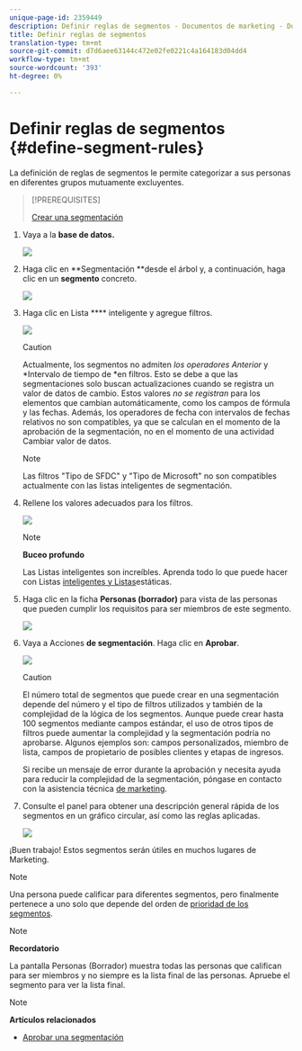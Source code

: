 ```yaml
---
unique-page-id: 2359449
description: Definir reglas de segmentos - Documentos de marketing - Documentación del producto
title: Definir reglas de segmentos
translation-type: tm+mt
source-git-commit: d7d6aee63144c472e02fe0221c4a164183d04dd4
workflow-type: tm+mt
source-wordcount: '393'
ht-degree: 0%

---
```



# Definir reglas de segmentos {#define-segment-rules}

La definición de reglas de segmentos le permite categorizar a sus personas en diferentes grupos mutuamente excluyentes.

>[!PREREQUISITES]
>
>[Crear una segmentación](create-a-segmentation.md)

1. Vaya a la **base de datos.**

   ![](assets/image2017-3-28-14-3a7-3a42.png)

1. Haga clic en **Segmentación **desde el árbol y, a continuación, haga clic en un **segmento** concreto.

   ![](assets/image2017-3-28-14-3a11-3a15.png)

1. Haga clic en Lista **** inteligente y agregue filtros.

   ![](assets/image2017-3-28-14-3a18-3a19.png)

   >[!CAUTION]
   >
   >Actualmente, los segmentos no admiten *los operadores Anterior* y *Intervalo de tiempo de *en filtros. Esto se debe a que las segmentaciones solo buscan actualizaciones cuando se registra un valor de datos de cambio. Estos valores *no se registran* para los elementos que cambian automáticamente, como los campos de fórmula y las fechas. Además, los operadores de fecha con intervalos de fechas relativos no son compatibles, ya que se calculan en el momento de la aprobación de la segmentación, no en el momento de una actividad Cambiar valor de datos.

   >[!NOTE]
   >
   >Las filtros &quot;Tipo de SFDC&quot; y &quot;Tipo de Microsoft&quot; no son compatibles actualmente con las listas inteligentes de segmentación.

1. Rellene los valores adecuados para los filtros.

   ![](assets/image2017-3-28-14-3a18-3a33.png)

   >[!NOTE]
   >
   >**Buceo profundo**
   >
   >
   >Las Listas inteligentes son increíbles. Aprenda todo lo que puede hacer con Listas [inteligentes y Listas](http://docs.marketo.com/display/docs/smart+lists+and+static+lists)estáticas.

1. Haga clic en la ficha **Personas (borrador)** para vista de las personas que pueden cumplir los requisitos para ser miembros de este segmento.

   ![](assets/image2017-3-28-14-3a20-3a15.png)

1. Vaya a Acciones **de segmentación**. Haga clic en **Aprobar**.

   ![](assets/image2014-9-15-11-3a36-3a7.png)

   >[!CAUTION]
   >
   >El número total de segmentos que puede crear en una segmentación depende del número y el tipo de filtros utilizados y también de la complejidad de la lógica de los segmentos. Aunque puede crear hasta 100 segmentos mediante campos estándar, el uso de otros tipos de filtros puede aumentar la complejidad y la segmentación podría no aprobarse. Algunos ejemplos son: campos personalizados, miembro de lista, campos de propietario de posibles clientes y etapas de ingresos.
   >
   >
   >Si recibe un mensaje de error durante la aprobación y necesita ayuda para reducir la complejidad de la segmentación, póngase en contacto con la asistencia técnica [de marketing](http://nation.marketo.com/t5/Support/ct-p/Support).

1. Consulte el panel para obtener una descripción general rápida de los segmentos en un gráfico circular, así como las reglas aplicadas.

   ![](assets/image2014-9-15-11-3a36-3a19.png)

¡Buen trabajo! Estos segmentos serán útiles en muchos lugares de Marketing.

>[!NOTE]
>
>Una persona puede calificar para diferentes segmentos, pero finalmente pertenece a uno solo que depende del orden de [prioridad de los segmentos](segmentation-order-priority.md).

>[!NOTE]
>
>**Recordatorio**
>
>La pantalla Personas (Borrador) muestra todas las personas que califican para ser miembros y no siempre es la lista final de las personas. Apruebe el segmento para ver la lista final.

>[!NOTE]
>
>**Artículos relacionados**
>
>* [Aprobar una segmentación](approve-a-segmentation.md)

>



